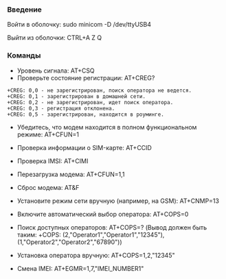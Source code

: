 ### Введение

Войти в оболочку: sudo minicom -D /dev/ttyUSB4

Выйти из оболочки: CTRL+A Z Q

### Команды


- Уровень сигнала: AT+CSQ
- Проверьте состояние регистрации: AT+CREG? 
```
+CREG: 0,0 - не зарегистрирован, поиск оператора не ведется.
+CREG: 0,1 - зарегистрирован в домашней сети.
+CREG: 0,2 - не зарегистрирован, идет поиск оператора.
+CREG: 0,3 - регистрация отклонена.
+CREG: 0,5 - зарегистрирован, находится в роуминге.
```
- Убедитесь, что модем находится в полном функциональном режиме: AT+CFUN=1
- Проверка информации о SIM-карте: AT+CCID
- Проверка IMSI: AT+CIMI

- Перезагрузка модема: AT+CFUN=1,1
- Сброс модема: AT&F
- Установите режим сети вручную (например, на GSM): AT+CNMP=13
- Включите автоматический выбор оператора: AT+COPS=0
- Поиск доступных операторов: AT+COPS=? (Вывод должен быть таким: +COPS: (2,"Operator1","Operator1","12345"),(1,"Operator2","Operator2","67890"))
- Установка оператора вручную: AT+COPS=1,2,"12345"
- Смена IMEI: AT+EGMR=1,7,"IMEI_NUMBER1"
